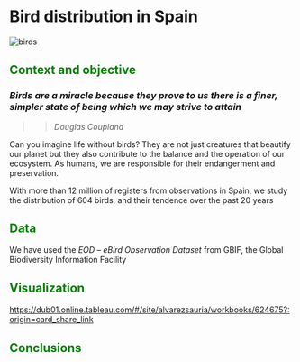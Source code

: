 # Bird distribution in Spain
![birds](http://www.whatiscalled.com/content_images/birds_903346687.png)

## <span style="color:green"> Context and objective </span>
### *Birds are a miracle because they prove to us there is a finer, simpler state of being which we may strive to attain*
>> *Douglas Coupland*

Can you imagine life without birds?
They are not just creatures that beautify our planet but they also contribute to the balance and the operation of our ecosystem. 
As humans, we are responsible for their endangerment and preservation.

With more than 12 million of registers from observations in Spain, we study the distribution of 604 birds, and their tendence over the past 20 years

## <span style="color:green"> Data </span>
We have used the *EOD – eBird Observation Dataset* from GBIF, the Global Biodiversity Information Facility


## <span style="color:green"> Visualization </span>

https://dub01.online.tableau.com/#/site/alvarezsauria/workbooks/624675?:origin=card_share_link

## <span style="color:green"> Conclusions </span>
